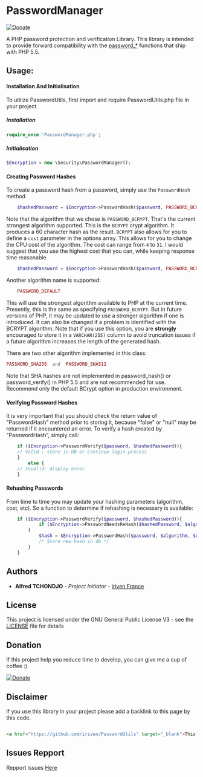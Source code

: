 # PasswordManager
[![Donate](https://img.shields.io/badge/Donate-PayPal-green.svg)](https://www.paypal.com/cgi-bin/webscr?cmd=_s-xclick&hosted_button_id=XDCFPNTKUC4TU)

A PHP password protection and verification Library. This library is intended to provide forward compatibility with the [password_*](http://php.net/password)  functions that ship with PHP 5.5.

## Usage:

#### Installation And Initialisation

To utilize PasswordUtils, first import and require PasswordUtils.php file in your project.
##### Installation
```php
require_once 'PasswordManager.php';
```
##### Initialisation
```php
$Encryption = new \Security\PasswordManager();
```
#### Creating Password Hashes

To create a password hash from a password, simply use the `PasswordHash` method
````PHP
    $hashedPassword = $Encryption->PasswordHash($password, PASSWORD_BCRYPT);
````   
Note that the algorithm that we chose is `PASSWORD_BCRYPT`. That's the current strongest algorithm supported. 
This is the `BCRYPT` crypt algorithm. It produces a 60 character hash as the result. `BCRYPT` also allows for 
you to define a `cost` parameter in the options array. This allows for you to change the CPU cost of the algorithm. 
The cost can range from `4` to `31`. I would suggest that you use the highest cost that you can, while keeping response time reasonable 
````PHP
    $hashedPassword = $Encryption->PasswordHash($password, PASSWORD_BCRYPT,['cost' => 12]);
````

Another algorithm name is supported:
````PHP
    PASSWORD_DEFAULT
````
This will use the strongest algorithm available to PHP at the current time. Presently, this is the same as 
specifying `PASSWORD_BCRYPT`. But in future versions of PHP, it may be updated to use a stronger algorithm 
if one is introduced. It can also be changed if a problem is identified with the BCRYPT algorithm. Note that 
if you use this option, you are **strongly** encouraged to store it in a `VARCHAR(255)` column to avoid 
truncation issues if a future algorithm increases the length of the generated hash.

There are two other algorithm implemented in this class:
````PHP
PASSWORD_SHA256  and  PASSWORD_SHA512
````
Note that SHA hashes are not implemented in password_hash() or password_verify() in PHP 5.5 and are not recommended 
for use. Recommend only the default BCrypt option in production environment.

#### Verifying Password Hashes

It is very important that you should check the return value of "PasswordHash" method prior to storing it, because "false" or "null" may be returned if it encountered an error.
To verify a hash created by "PasswordHash", simply call:

````PHP
	if ($Encryption->PasswordVerify($password, $hashedPassword)){
	// Valid : store in DB or Continue login process
	} 
    	else {
	// Invalid: display error
	}
````
#### Rehashing Passwords

From time to time you may update your hashing parameters (algorithm, cost, etc). So a function to determine if rehashing is necessary is available:

````PHP
    if ($Encryption->PasswordVerify($password, $hashedPassword)){
    		if ($Encryption->PasswordNeedsReHash($hashedPassword, $algorithm, $options))
		{
			$hash = $Encryption->PasswordHash($password, $algorithm, $options);
			/* Store new hash in db */
		}
	}
````
## Authors

* **Alfred TCHONDJO** - *Project Initiator* - [iriven France](https://www.facebook.com/Tchalf)

## License

This project is licensed under the GNU General Public License V3 - see the [LICENSE](LICENSE) file for details

## Donation

If this project help you reduce time to develop, you can give me a cup of coffee :)

[![Donate](https://img.shields.io/badge/Donate-PayPal-green.svg)](https://www.paypal.com/cgi-bin/webscr?cmd=_s-xclick&hosted_button_id=XDCFPNTKUC4TU)

## Disclaimer

If you use this library in your project please add a backlink to this page by this code.

```html

<a href="https://github.com/iriven/PasswordUtils" target="_blank">This Project Uses Alfred's TCHONDJO PasswordUtils Library.</a>
```
## Issues Repport
Repport issues [Here](https://github.com/iriven/PasswordUtils/issues)
